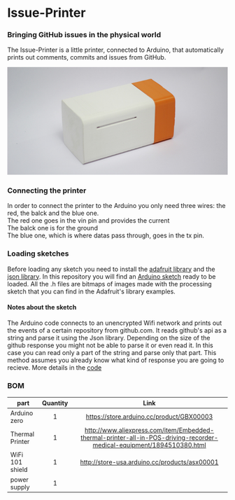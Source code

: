 # Issue-Printer
### Bringing GitHub issues in the physical world
The Issue-Printer is a little printer, connected to Arduino, that automatically prints out comments, commits and issues from GitHub.

<img src="https://github.com/CasaJasmina/Issue-Printer/blob/master/Img/printhorizontal.jpg" width="800" /> 

### Connecting the printer

In order to connect the printer to the Arduino you only need three wires: the red, the balck and the blue one.</br>
The red one goes in the vin pin and provides the current</br>The balck one is for the ground</br>The blue one, which is where datas pass through, goes in the tx pin.



### Loading sketches

Before loading any sketch you need to install the [adafruit library](https://github.com/adafruit/Adafruit-Thermal-Printer-Library) and the [json library](https://github.com/bblanchon/ArduinoJson).
In this repository you will find an [Arduino sketch](https://github.com/CasaJasmina/Issue_ThermalPrinter/tree/master/Arduino_Github_Printer) ready to be loaded.
All the .h files are bitmaps of images made with the processing sketch that you can find in the Adafruit's library examples.



#### Notes about the sketch

The Arduino code connects to an unencrypted Wifi network and
prints out the events of a certain repository from github.com.
It reads github's api as a string and parse it using
the Json library.
Depending on the size of the github response you might not be able to parse it or even read it.
In this case you can read only a part of the string and parse only that part. This method assumes you already know 
what kind of response you are going to recieve.
More details in the [code](https://github.com/CasaJasmina/Issue_ThermalPrinter/tree/master/Arduino_Github_Printer)





### BOM

| part		        | Quantity | Link |
| -------------     |:--------:| :--------:| 
| Arduino zero        | 1 | https://store.arduino.cc/product/GBX00003 | 
| Thermal Printer      | 1 | http://www.aliexpress.com/item/Embedded-thermal-printer-all-in-POS-driving-recorder-medical-equipment/1894510380.html | 
| WiFi 101 shield   | 1 | http://store-usa.arduino.cc/products/asx00001	| 
| power supply    | 1 |  | 





